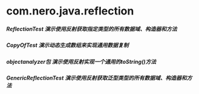 # com.nero.java.reflection
##### ReflectionTest 演示使用反射获取指定类型的所有数据域、构造器和方法
##### CopyOfTest 演示动态生成数组来实现通用数据复制
##### objectanalyzer包 演示使用反射实现一个通用的toString()方法
##### GenericReflectionTest 演示使用反射获取泛型类型的所有数据域、构造器和方法